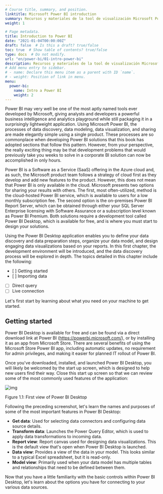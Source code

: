 ```yaml
---
# Course title, summary, and position.
linktitle: Microsoft Power BI introduction
summary: Recursos y materiales de la tool de visualización Microsoft Power BI.
weight: 1

# Page metadata.
title: Introduction to Power BI
date: "2021-01-04T00:00:00Z"
draft: false  # Is this a draft? true/false
toc: true  # Show table of contents? true/false
type: docs  # Do not modify.
url: "en/power-bi/01-intro-power-bi"
description: Recursos y materiales de la tool de visualización Microsoft Power BI.
# Add menu entry to sidebar.
# - name: Declare this menu item as a parent with ID `name`.
# - weight: Position of link in menu.
menu:
  power-bi:
    name: Intro a Power BI
    weight: 2
---
```


Power BI may very well be one of the most aptly named tools ever developed by Microsoft, giving analysts and developers a powerful business intelligence and analytics playground while still packaging it in a surprisingly lightweight application. Using Microsoft Power BI, the processes of data discovery, data modeling, data visualization, and sharing are made elegantly simple using a single product. These processes are so commonplace when developing Power BI solutions that this book has adopted sections that follow this pattern. However, from your perspective, the really exciting thing may be that development problems that would previously take you weeks to solve in a corporate BI solution can now be accomplished in only hours.

Power BI is a Software as a Service (SaaS) offering in the Azure cloud and, as such, the Microsoft product team follows a strategy of cloud first as they develop and add new features to the product. However, this does not mean that Power BI is only available in the cloud. Microsoft presents two options for sharing your results with others. The first, most often-utilized, method is the cloud-hosted Power BI service, which is available to users for a low monthly subscription fee. The second option is the on-premises Power BI Report Server, which can be obtained through either your SQL Server Enterprise licensing with Software Assurance or a subscription level known as Power BI Premium. Both solutions require a development tool called Power BI Desktop, which is available for free, and is where you must start to design your solutions.

Using the Power BI Desktop application enables you to define your data discovery and data preparation steps, organize your data model, and design engaging data visualizations based on your reports. In this first chapter, the development environment will be introduced, and the data discovery process will be explored in depth. The topics detailed in this chapter include the following:

  - [ ] Getting started
  - [ ] Importing data
  - [ ] Direct query
  - [ ] Live connection

Let's first start by learning about what you need on your machine to get started.

## Getting started

Power BI Desktop is available for free and can be found via a direct download link at Power BI (https://powerbi.microsoft.com/), or by installing it as an app from Microsoft Store. There are several benefits of using  the Microsoft Store Power BI app, including automatic updates, no  requirement for admin privileges, and making it easier for planned IT  rollout of Power BI.

Once you've downloaded, installed, and launched Power  BI Desktop, you will likely be welcomed by the start up screen, which is designed to help new users find their way. Close this start up screen  so that we can review some of the most commonly used features of the  application:

![img](https://learning.oreilly.com/library/view/microsoft-power-bi/9781800561571/Images/B16601_01_01.png)

Figure 1.1: First view of Power BI Desktop

Following the preceding screenshot, let's learn the names and purposes of some of the most important features in Power BI Desktop:

- **Get data**: Used for selecting data connectors and configuring data source details.
- **Transform data**: Launches the Power Query Editor, which is used to apply data transformations to incoming data.
- **Report view**: Report canvas used for designing data visualizations. This is the default view that's open when Power BI Desktop is launched.
- **Data view**: Provides a view of the data in your model. This looks similar to a typical Excel spreadsheet, but it is read-only.
- **Model view**: Primarily used when your data model has multiple tables and relationships that need to be defined between them.

Now that you have a little familiarity with the  basic controls within Power BI Desktop, let's learn about the options  you have for connecting to your various data sources.